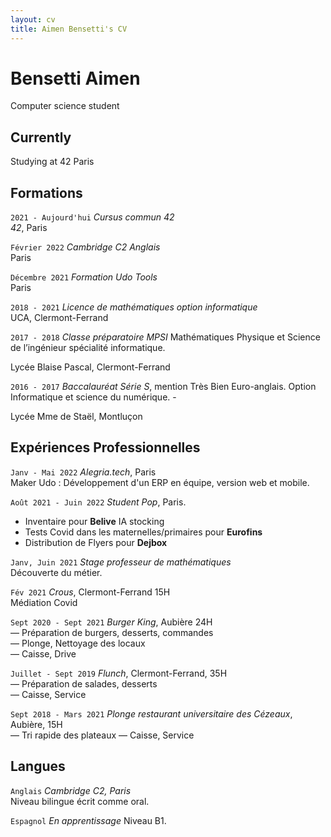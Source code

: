 ```yaml
---
layout: cv
title: Aimen Bensetti's CV
---
```

# Bensetti Aimen
Computer science student


## Currently

Studying at 42 Paris

## Formations

`2021 - Aujourd'hui`  _Cursus commun 42_     
*42*, Paris

`Février 2022` _Cambridge C2 Anglais_    
Paris

`Décembre 2021` _Formation Udo Tools_  
Paris

`2018 - 2021`  _Licence de mathématiques option informatique_  
UCA, Clermont-Ferrand

`2017 - 2018` _Classe préparatoire MPSI_ Mathématiques Physique et Science de l’ingénieur spécialité informatique.  

Lycée Blaise Pascal, Clermont-Ferrand

`2016 - 2017` _Baccalauréat Série S_, mention Très Bien Euro-anglais. Option Informatique et science du numérique.  -

Lycée Mme de Staël, Montluçon 

## Expériences Professionnelles

`Janv - Mai 2022`  _Alegria.tech_, Paris  
Maker Udo : Développement d'un ERP en équipe, version web et mobile.

`Août 2021 - Juin 2022` _Student Pop_, Paris.  
- Inventaire pour __Belive__ IA stocking  
- Tests Covid dans les maternelles/primaires pour __Eurofins__  
- Distribution de Flyers pour __Dejbox__  

`Janv, Juin 2021` _Stage professeur de mathématiques_  
Découverte du métier.  


`Fév 2021` _Crous_, Clermont-Ferrand 15H  
Médiation Covid

`Sept 2020 - Sept 2021` _Burger King_, Aubière 24H  
— Préparation de burgers, desserts, commandes  
— Plonge, Nettoyage des locaux  
— Caisse, Drive  

`Juillet - Sept 2019` _Flunch_, Clermont-Ferrand, 35H  
— Préparation de salades, desserts  
— Caisse, Service  

`Sept 2018 - Mars 2021` _Plonge restaurant universitaire des Cézeaux_, Aubière, 15H    
— Tri rapide des plateaux
— Caisse, Service  


## Langues

`Anglais` *_Cambridge C2_, Paris*  
Niveau bilingue écrit comme oral.

`Espagnol` *En apprentissage*
Niveau B1.








